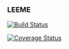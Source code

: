 ### LEEME

[![Build Status](https://travis-ci.org/fjms/somerepo.svg?branch=master)](https://travis-ci.org/fjms/somerepo)

[![Coverage Status](https://coveralls.io/repos/fjms/somerepo/badge.png?branch=master)](https://coveralls.io/r/fjms/somerepo?branch=master)
